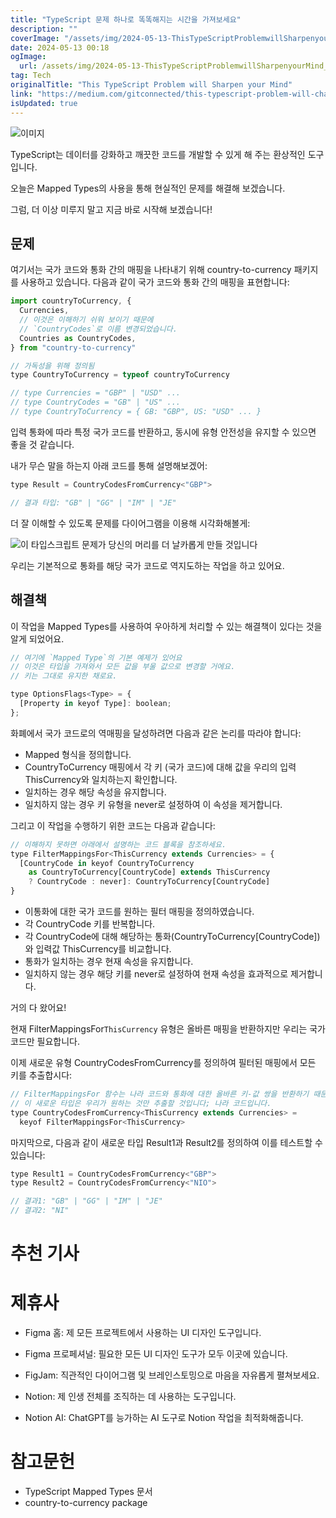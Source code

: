 ```yaml
---
title: "TypeScript 문제 하나로 똑똑해지는 시간을 가져보세요"
description: ""
coverImage: "/assets/img/2024-05-13-ThisTypeScriptProblemwillSharpenyourMind_0.png"
date: 2024-05-13 00:18
ogImage: 
  url: /assets/img/2024-05-13-ThisTypeScriptProblemwillSharpenyourMind_0.png
tag: Tech
originalTitle: "This TypeScript Problem will Sharpen your Mind"
link: "https://medium.com/gitconnected/this-typescript-problem-will-challenge-your-mind-87142e0401fe"
isUpdated: true
---
```






![이미지](/assets/img/2024-05-13-ThisTypeScriptProblemwillSharpenyourMind_0.png)

TypeScript는 데이터를 강화하고 깨끗한 코드를 개발할 수 있게 해 주는 환상적인 도구입니다.

오늘은 Mapped Types의 사용을 통해 현실적인 문제를 해결해 보겠습니다.

그럼, 더 이상 미루지 말고 지금 바로 시작해 보겠습니다!



## 문제

여기서는 국가 코드와 통화 간의 매핑을 나타내기 위해 country-to-currency 패키지를 사용하고 있습니다. 다음과 같이 국가 코드와 통화 간의 매핑을 표현합니다:

```js
import countryToCurrency, {
  Currencies,
  // 이것은 이해하기 쉬워 보이기 때문에
  // `CountryCodes`로 이름 변경되었습니다.
  Countries as CountryCodes,
} from "country-to-currency"

// 가독성을 위해 정의됨
type CountryToCurrency = typeof countryToCurrency

// type Currencies = "GBP" | "USD" ...
// type CountryCodes = "GB" | "US" ...
// type CountryToCurrency = { GB: "GBP", US: "USD" ... }
```

입력 통화에 따라 특정 국가 코드를 반환하고, 동시에 유형 안전성을 유지할 수 있으면 좋을 것 같습니다.



내가 무슨 말을 하는지 아래 코드를 통해 설명해보겠어:

```js
type Result = CountryCodesFromCurrency<"GBP">

// 결과 타입: "GB" | "GG" | "IM" | "JE"
```

더 잘 이해할 수 있도록 문제를 다이어그램을 이용해 시각화해볼게:

![이 타입스크립트 문제가 당신의 머리를 더 날카롭게 만들 것입니다](/assets/img/2024-05-13-ThisTypeScriptProblemwillSharpenyourMind_1.png)



우리는 기본적으로 통화를 해당 국가 코드로 역지도하는 작업을 하고 있어요.

## 해결책

이 작업을 Mapped Types를 사용하여 우아하게 처리할 수 있는 해결책이 있다는 것을 알게 되었어요.

```js
// 여기에 `Mapped Type`의 기본 예제가 있어요
// 이것은 타입을 가져와서 모든 값을 부울 값으로 변경할 거에요.
// 키는 그대로 유지한 채로요.

type OptionsFlags<Type> = {
  [Property in keyof Type]: boolean;
};
```



화폐에서 국가 코드로의 역매핑을 달성하려면 다음과 같은 논리를 따라야 합니다:

- Mapped 형식을 정의합니다.
- CountryToCurrency 매핑에서 각 키 (국가 코드)에 대해 값을 우리의 입력 ThisCurrency와 일치하는지 확인합니다.
- 일치하는 경우 해당 속성을 유지합니다.
- 일치하지 않는 경우 키 유형을 never로 설정하여 이 속성을 제거합니다.

그리고 이 작업을 수행하기 위한 코드는 다음과 같습니다:

```js
// 이해하지 못하면 아래에서 설명하는 코드 블록을 참조하세요.
type FilterMappingsFor<ThisCurrency extends Currencies> = {
  [CountryCode in keyof CountryToCurrency 
    as CountryToCurrency[CountryCode] extends ThisCurrency 
    ? CountryCode : never]: CountryToCurrency[CountryCode]
}
```



- 이통화에 대한 국가 코드를 원하는 필터 매핑을 정의하였습니다.
- 각 CountryCode 키를 반복합니다.
- 각 CountryCode에 대해 해당하는 통화(CountryToCurrency[CountryCode])와 입력값 ThisCurrency를 비교합니다.
- 통화가 일치하는 경우 현재 속성을 유지합니다.
- 일치하지 않는 경우 해당 키를 never로 설정하여 현재 속성을 효과적으로 제거합니다.

거의 다 왔어요!

현재 FilterMappingsFor`ThisCurrency` 유형은 올바른 매핑을 반환하지만 우리는 국가 코드만 필요합니다.

이제 새로운 유형 CountryCodesFromCurrency를 정의하여 필터된 매핑에서 모든 키를 추출합시다:



```js
// FilterMappingsFor 함수는 나라 코드와 통화에 대한 올바른 키-값 쌍을 반환하기 때문에,
// 이 새로운 타입은 우리가 원하는 것만 추출할 것입니다; 나라 코드입니다.
type CountryCodesFromCurrency<ThisCurrency extends Currencies> =
  keyof FilterMappingsFor<ThisCurrency>
```

마지막으로, 다음과 같이 새로운 타입 Result1과 Result2를 정의하여 이를 테스트할 수 있습니다:

```js
type Result1 = CountryCodesFromCurrency<"GBP">
type Result2 = CountryCodesFromCurrency<"NIO">

// 결과1: "GB" | "GG" | "IM" | "JE"
// 결과2: "NI"
```

# 추천 기사




# 제휴사

- Figma 홈: 제 모든 프로젝트에서 사용하는 UI 디자인 도구입니다.
- Figma 프로페셔널: 필요한 모든 UI 디자인 도구가 모두 이곳에 있습니다.
- FigJam: 직관적인 다이어그램 및 브레인스토밍으로 마음을 자유롭게 펼쳐보세요.

- Notion: 제 인생 전체를 조직하는 데 사용하는 도구입니다.
- Notion AI: ChatGPT를 능가하는 AI 도구로 Notion 작업을 최적화해줍니다.

# 참고문헌



- TypeScript Mapped Types 문서
- country-to-currency package